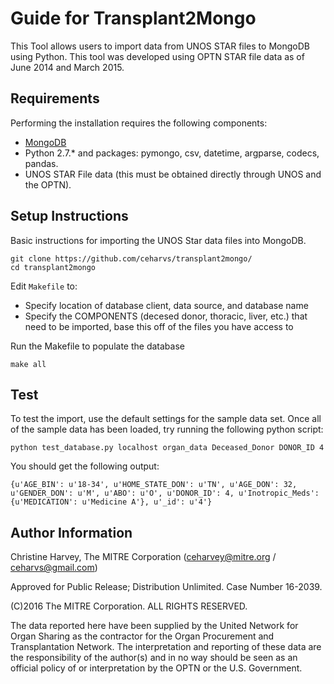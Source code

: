 # Guide for Transplant2Mongo

This Tool allows users to import data from UNOS STAR files to MongoDB using Python.  This tool was developed using OPTN STAR file data as of June 2014 and March 2015.

## Requirements
Performing the installation requires the following components:
* [MongoDB](https://docs.mongodb.com/manual/tutorial/)
* Python 2.7.\* and packages: pymongo, csv, datetime, argparse, codecs, pandas.
* UNOS STAR File data (this must be obtained directly through UNOS and the OPTN).

## Setup Instructions

Basic instructions for importing the UNOS Star data files into MongoDB.

```
git clone https://github.com/ceharvs/transplant2mongo/
cd transplant2mongo
```

Edit `Makefile` to:
* Specify location of database client, data source, and database name
* Specify the COMPONENTS (decesed donor, thoracic, liver, etc.) that need to be imported, base this off of the files you have access to

Run the Makefile to populate the database
```
make all
```

## Test

To test the import, use the default settings for the sample data set.  Once all of the sample data has been loaded, try running the following python script:
```
python test_database.py localhost organ_data Deceased_Donor DONOR_ID 4
```
You should get the following output:
```
{u'AGE_BIN': u'18-34', u'HOME_STATE_DON': u'TN', u'AGE_DON': 32, u'GENDER_DON': u'M', u'ABO': u'O', u'DONOR_ID': 4, u'Inotropic_Meds': {u'MEDICATION': u'Medicine A'}, u'_id': u'4'}

```


## Author Information

Christine Harvey, The MITRE Corporation (ceharvey@mitre.org / ceharvs@gmail.com)

Approved for Public Release; Distribution Unlimited. Case Number 16-2039.

(C)2016 The MITRE Corporation. ALL RIGHTS RESERVED.

The data reported here have been supplied by the United Network for Organ Sharing as the contractor for the Organ Procurement and Transplantation Network. The interpretation and reporting of these data are the responsibility of the author(s) and in no way should be seen as an official policy of or interpretation by the OPTN or the U.S. Government.
